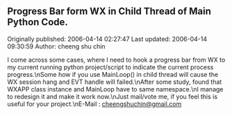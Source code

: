 ## Progress Bar form WX in Child Thread of Main Python Code. 
Originally published: 2006-04-14 02:27:47 
Last updated: 2006-04-14 09:30:59 
Author: cheeng shu chin 
 
I come across some cases, where I need to hook a progress bar from WX to my current running python project/script to indicate the current process progress.\nSome how if you use MainLoop() in child thread will cause the WX session hang and EVT handle will failed.\nAfter some study, found that WXAPP class instance and MainLoop have to same namespace.\nI manage to redesign it and make it work now.\nJust mail/vote me, if you feel this is useful for your project.\nE-Mail : cheengshuchin@gmail.com